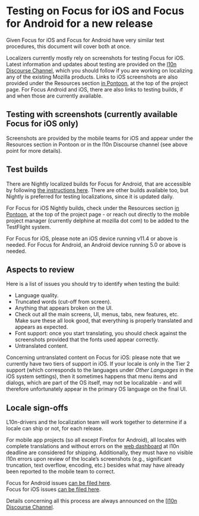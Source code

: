 # Testing on Focus for iOS and Focus for Android for a new release

Given Focus for iOS and Focus for Android have very similar test procedures, this document will cover both at once.

Localizers currently mostly rely on screenshots for testing Focus for iOS. Latest information and updates about testing are provided on the [l10n Discourse Channel](https://discourse.mozilla.org/c/l10n/), which you should follow if you are working on localizing any of the existing Mozilla products.
Links to iOS screenshots are also provided under the Resources section [in Pontoon](https://pontoon.mozilla.org/projects/focus-for-ios/), at the top of the project page.
For Focus Android and iOS, there are also links to testing builds, if and when those are currently available.

## Testing with screenshots (currently available Focus for iOS only)

Screenshots are provided by the mobile teams for iOS and appear under the Resources section in Pontoon or in the l10n Discourse channel (see above point for more details).

## Test builds

There are Nightly localized builds for Focus for Android, that are accessible by following [the instructions here](https://github.com/mozilla-mobile/focus-android/wiki/Release-tracks). There are other builds available too, but Nightly is preferred for testing localizations, since it is updated daily.

For Focus for iOS Nightly builds, check under the Resources section [in Pontoon](https://pontoon.mozilla.org/projects/focus-for-ios/), at the top of the project page - or reach out directly to the mobile project manager (currently delphine at mozilla dot com) to be added to the TestFlight system.

For Focus for iOS, please note an iOS device running v11.4 or above is needed. For Focus for Android, an Android device running 5.0 or above is needed.

## Aspects to review

Here is a list of issues you should try to identify when testing the build:
* Language quality.
* Truncated words (cut-off from screen).
* Anything that appears broken on the UI.
* Check out all the main screens, UI, menus, tabs, new features, etc. Make sure these all look good, that everything is properly translated and appears as expected.
* Font support: once you start translating, you should check against the screenshots provided that the fonts used appear correctly.
* Untranslated content.

Concerning untranslated content on Focus for iOS: please note that we currently have two tiers of support in iOS. If your locale is only in the Tier 2 support (which corresponds to the languages under *Other Languages* in the iOS system settings), then it sometimes happens that menu items and dialogs, which are part of the OS itself, may not be localizable - and will therefore unfortunately appear in the primary OS language on the final UI.

## Locale sign-offs

L10n-drivers and the localization team will work together to determine if a locale can ship or not, for each release.

For mobile app projects (so all except Firefox for Android), all locales with complete translations and without errors on the [web dashboard](https://l10n.mozilla-community.org/webstatus/?product=focus-ios) at l10n deadline are considered for shipping. Additionally, they must have no visible l10n errors upon review of the locale’s screenshots (e.g., significant truncation, text overflow, encoding, etc.) besides what
may have already been reported to the mobile team to correct.

Focus for Android issues [can be filed here](https://github.com/mozilla-mobile/focus-android/issues/).<br/>
Focus for iOS issues [can be filed here](https://github.com/mozilla-mobile/focus-ios/issues).

Details concerning all this process are always announced on the [[l10n Discourse Channel](https://discourse.mozilla.org/c/l10n/).
